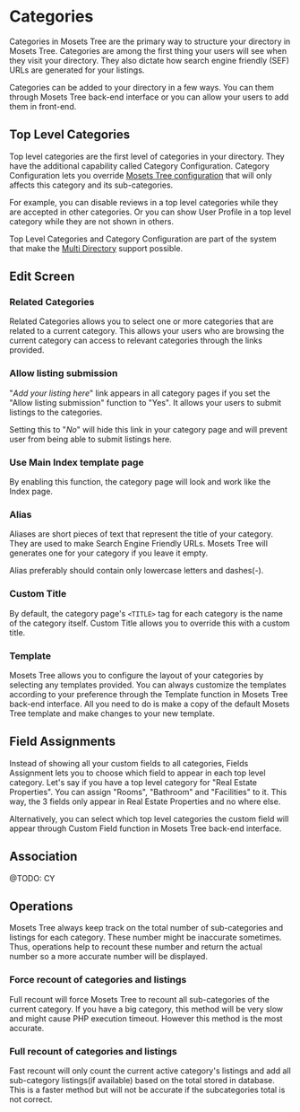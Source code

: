 # Categories

Categories in Mosets Tree are the primary way to structure your directory in Mosets Tree. Categories are among the first thing your users will see when they visit your directory. They also dictate how search engine friendly (SEF) URLs are generated for your listings.

Categories can be added to your directory in a few ways. You can them through Mosets Tree back-end interface or you can allow your users to add them in front-end.

## Top Level Categories

Top level categories are the first level of categories in your directory. They have the additional capability called Category Configuration. Category Configuration lets you override [Mosets Tree configuration]({{version}}/configuration) that will only affects this category and its sub-categories.

For example, you can disable reviews in a top level categories while they are accepted in other categories. Or you can show User Profile in a top level category while they are not shown in others.

Top Level Categories and Category Configuration are part of the system that make the [Multi Directory]({{version}}/multi-directory) support possible.


## Edit Screen

### Related Categories

Related Categories allows you to select one or more categories that are related to a current category. This allows your users who are browsing the current category can access to relevant categories through the links provided.

### Allow listing submission
"_Add your listing here_" link appears in all category pages if you set the "Allow listing submission" function to "Yes". It allows your users to submit listings to the categories.

Setting this to "_No_" will hide this link in your category page and will prevent user from being able to submit listings here.

### Use Main Index template page
By enabling this function, the category page will look and work like the Index page.

### Alias
Aliases are short pieces of text that represent the title of your category. They are used to make Search Engine Friendly URLs. Mosets Tree will generates one for your category if you leave it empty.

Alias preferably should contain only lowercase letters and dashes(-).

### Custom Title
By default, the category page's `<TITLE>` tag for each category is the name of the category itself. Custom Title allows you to override this with a custom title.

### Template
Mosets Tree allows you to configure the layout of your categories by selecting any templates provided. You can always customize the templates according to your preference through the Template function in Mosets Tree back-end interface. All you need to do is make a copy of the default Mosets Tree template and make changes to your new template.  

## Field Assignments
Instead of showing all your custom fields to all categories, Fields Assignment lets you to choose which field to appear in each top level category. Let's say if you have a top level category for "Real Estate Properties". You can assign "Rooms", "Bathroom" and "Facilities" to it. This way, the 3 fields only appear in Real Estate Properties and no where else. 

Alternatively, you can select which top level categories the custom field will appear through Custom Field function in Mosets Tree back-end interface.  

## Association

@TODO: CY

## Operations
Mosets Tree always keep track on the total number of sub-categories and listings for each category. These number might be inaccurate sometimes. Thus, operations help to recount these number and return the actual number so a more accurate number will be displayed. 

### Force recount of categories and listings
Full recount will force Mosets Tree to recount all sub-categories of the current category. If you have a big category, this method will be very slow and might cause PHP execution timeout. However this method is the most accurate.

### Full recount of categories and listings
Fast recount will only count the current active category's listings and add all sub-category listings(if available) based on the total stored in database. This is a faster method but will not be accurate if the subcategories total is not correct.